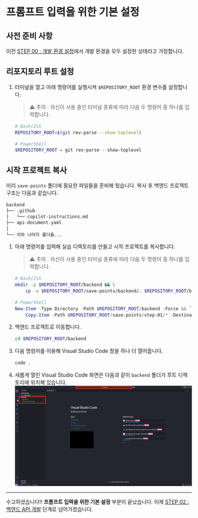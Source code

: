 # 프롬프트 입력을 위한 기본 설정

## 사전 준비 사항

이전 [STEP 00 : 개발 환경 설정](./step-00.md)에서 개발 환경을 모두 설정한 상태라고 가정합니다.

## 리포지토리 루트 설정

1. 터미널을 열고 아래 명령어를 실행시켜 `$REPOSITORY_ROOT` 환경 변수를 설정합니다.

   > ⚠️ 주의 : 자신이 사용 중인 터미널 종류에 따라 다음 두 명령어 중 하나를 입력합니다.

   ```bash
   # Bash/Zsh
   REPOSITORY_ROOT=$(git rev-parse --show-toplevel)
   ```

   ```powershell
   # PowerShell
   $REPOSITORY_ROOT = git rev-parse --show-toplevel
   ```

## 시작 프로젝트 복사

미리 `save-points` 폴더에 필요한 파일들을 준비해 뒀습니다. 복사 후 백엔드 프로젝트 구조는 다음과 같습니다.

```text
backend
├── .github
│   └── copilot-instructions.md
├── api-document.yaml
│
└── 이하 나머지 폴더들...
```

1. 아래 명령어를 입력해 실습 디렉토리를 만들고 시작 프로젝트를 복사합니다.

   > ⚠️ 주의 : 자신이 사용 중인 터미널 종류에 따라 다음 두 명령어 중 하나를 입력합니다.

   ```bash
   # Bash/Zsh
   mkdir -p $REPOSITORY_ROOT/backend && \
       cp -a $REPOSITORY_ROOT/save-points/backend/. $REPOSITORY_ROOT/backend/
   ```

   ```powershell
   # PowerShell
   New-Item -Type Directory -Path $REPOSITORY_ROOT/backend -Force && `
       Copy-Item -Path $REPOSITORY_ROOT/save-points/step-01/* -Destination $REPOSITORY_ROOT/backend -Recurse -Force
   ```

2. 백엔드 프로젝트로 이동합니다.
   ```bash
   cd $REPOSITORY_ROOT/backend
   ```
3. 다음 명령어를 이용해 Visual Studio Code 창을 하나 더 열어줍니다.
   ```bash
   code .
   ```
4. 새롭게 열린 Visual Studio Code 화면은 다음과 같이 `backend` 폴더가 루트 디렉토리에 위치해 있습니다.
   ![new window](./img/step01-new-window.png)

---

수고하셨습니다!! **프롬프트 입력을 위한 기본 설정** 부분이 끝났습니다. 이제 [STEP 02 : 백엔드 API 개발](./step-02.md) 단계로 넘어가겠습니다.
